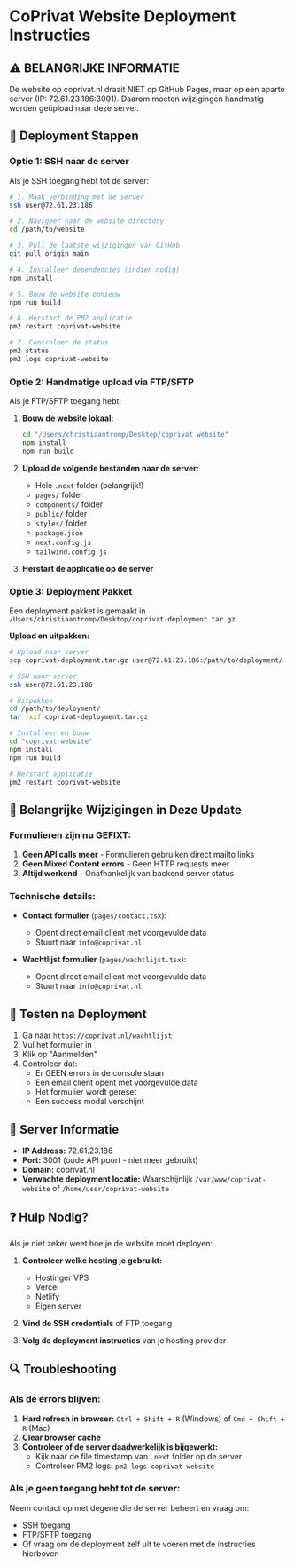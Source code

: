 # CoPrivat Website Deployment Instructies

## ⚠️ BELANGRIJKE INFORMATIE

De website op coprivat.nl draait NIET op GitHub Pages, maar op een aparte server (IP: 72.61.23.186:3001).
Daarom moeten wijzigingen handmatig worden geüpload naar deze server.

## 🚀 Deployment Stappen

### Optie 1: SSH naar de server

Als je SSH toegang hebt tot de server:

```bash
# 1. Maak verbinding met de server
ssh user@72.61.23.186

# 2. Navigeer naar de website directory
cd /path/to/website

# 3. Pull de laatste wijzigingen van GitHub
git pull origin main

# 4. Installeer dependencies (indien nodig)
npm install

# 5. Bouw de website opnieuw
npm run build

# 6. Herstart de PM2 applicatie
pm2 restart coprivat-website

# 7. Controleer de status
pm2 status
pm2 logs coprivat-website
```

### Optie 2: Handmatige upload via FTP/SFTP

Als je FTP/SFTP toegang hebt:

1. **Bouw de website lokaal:**
   ```bash
   cd "/Users/christiaantromp/Desktop/coprivat website"
   npm install
   npm run build
   ```

2. **Upload de volgende bestanden naar de server:**
   - Hele `.next` folder (belangrijk!)
   - `pages/` folder
   - `components/` folder
   - `public/` folder
   - `styles/` folder
   - `package.json`
   - `next.config.js`
   - `tailwind.config.js`

3. **Herstart de applicatie op de server**

### Optie 3: Deployment Pakket

Een deployment pakket is gemaakt in `/Users/christiaantromp/Desktop/coprivat-deployment.tar.gz`

**Upload en uitpakken:**
```bash
# Upload naar server
scp coprivat-deployment.tar.gz user@72.61.23.186:/path/to/deployment/

# SSH naar server
ssh user@72.61.23.186

# Uitpakken
cd /path/to/deployment/
tar -xzf coprivat-deployment.tar.gz

# Installeer en bouw
cd "coprivat website"
npm install
npm run build

# Herstart applicatie
pm2 restart coprivat-website
```

## 🔧 Belangrijke Wijzigingen in Deze Update

### Formulieren zijn nu GEFIXT:

1. **Geen API calls meer** - Formulieren gebruiken direct mailto links
2. **Geen Mixed Content errors** - Geen HTTP requests meer
3. **Altijd werkend** - Onafhankelijk van backend server status

### Technische details:

- **Contact formulier** (`pages/contact.tsx`):
  - Opent direct email client met voorgevulde data
  - Stuurt naar `info@coprivat.nl`

- **Wachtlijst formulier** (`pages/wachtlijst.tsx`):
  - Opent direct email client met voorgevulde data
  - Stuurt naar `info@coprivat.nl`

## 🧪 Testen na Deployment

1. Ga naar `https://coprivat.nl/wachtlijst`
2. Vul het formulier in
3. Klik op "Aanmelden"
4. Controleer dat:
   - Er GEEN errors in de console staan
   - Een email client opent met voorgevulde data
   - Het formulier wordt gereset
   - Een success modal verschijnt

## 📝 Server Informatie

- **IP Address:** 72.61.23.186
- **Port:** 3001 (oude API poort - niet meer gebruikt)
- **Domain:** coprivat.nl
- **Verwachte deployment locatie:** Waarschijnlijk `/var/www/coprivat-website` of `/home/user/coprivat-website`

## ❓ Hulp Nodig?

Als je niet zeker weet hoe je de website moet deployen:

1. **Controleer welke hosting je gebruikt:**
   - Hostinger VPS
   - Vercel
   - Netlify
   - Eigen server

2. **Vind de SSH credentials** of FTP toegang

3. **Volg de deployment instructies** van je hosting provider

## 🔍 Troubleshooting

### Als de errors blijven:

1. **Hard refresh in browser:** `Ctrl + Shift + R` (Windows) of `Cmd + Shift + R` (Mac)
2. **Clear browser cache**
3. **Controleer of de server daadwerkelijk is bijgewerkt:**
   - Kijk naar de file timestamp van `.next` folder op de server
   - Controleer PM2 logs: `pm2 logs coprivat-website`

### Als je geen toegang hebt tot de server:

Neem contact op met degene die de server beheert en vraag om:
- SSH toegang
- FTP/SFTP toegang
- Of vraag om de deployment zelf uit te voeren met de instructies hierboven

